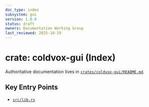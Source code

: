 ```yaml
---
doc_type: index
subsystem: gui
version: 1.0.0
status: draft
owners: Documentation Working Group
last_reviewed: 2025-10-19
---
```


# crate: coldvox-gui (Index)

Authoritative documentation lives in [`crates/coldvox-gui/README.md`](../../../crates/coldvox-gui/README.md).

## Key Entry Points

- [`src/lib.rs`](../../../crates/coldvox-gui/src/lib.rs)
